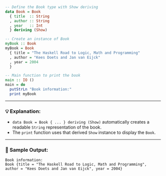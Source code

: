 ```haskell
-- Define the Book type with Show deriving
data Book = Book
  { title  :: String
  , author :: String
  , year   :: Int
  } deriving (Show)

-- Create an instance of Book
myBook :: Book
myBook = Book
  { title = "The Haskell Road to Logic, Math and Programming"
  , author = "Kees Doets and Jan van Eijck"
  , year = 2004
  }

-- Main function to print the book
main :: IO ()
main = do
  putStrLn "Book information:"
  print myBook
```

---

### 💡 Explanation:

* `data Book = Book { ... } deriving (Show)` automatically creates a readable `String` representation of the book.
* The `print` function uses that derived `Show` instance to display the `Book`.

---

### 🧪 Sample Output:

```
Book information:
Book {title = "The Haskell Road to Logic, Math and Programming", author = "Kees Doets and Jan van Eijck", year = 2004}
